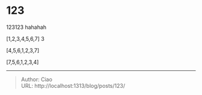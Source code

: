 # 123


123123
hahahah


[1,2,3,4,5,6,7] 3

[4,5,6,1,2,3,7]

[7,5,6,1,2,3,4]



---

> Author: Ciao  
> URL: http://localhost:1313/blog/posts/123/  

